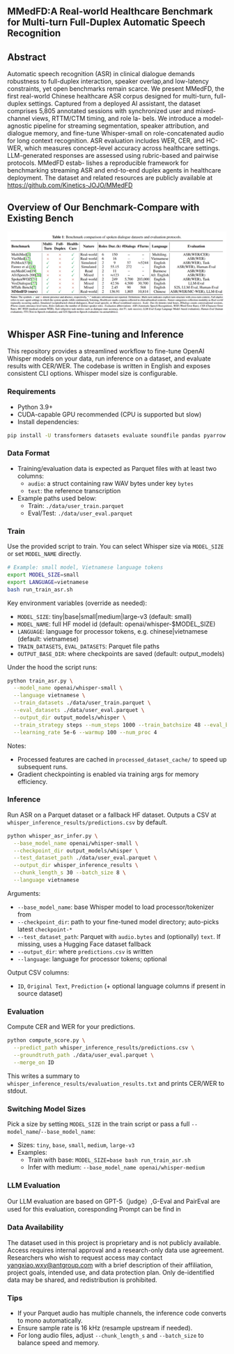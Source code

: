 ## MMedFD:A Real-world Healthcare Benchmark for Multi-turn Full-Duplex Automatic Speech Recognition

## Abstract
Automatic speech recognition (ASR) in clinical dialogue demands robustness to full-duplex interaction, speaker overlap,and low-latency constraints, yet open benchmarks remain scarce. We present MMedFD, the first real-world Chinese healthcare ASR corpus designed for multi-turn, full-duplex settings. Captured from a deployed AI assistant, the dataset comprises 5,805 annotated sessions with synchronized user and mixed-channel views, RTTM/CTM timing, and role la-
bels. We introduce a model-agnostic pipeline for streaming segmentation, speaker attribution, and dialogue memory, and
fine-tune Whisper-small on role-concatenated audio for long context recognition. ASR evaluation includes WER, CER,
and HC-WER, which measures concept-level accuracy across
healthcare settings. LLM-generated responses are assessed
using rubric-based and pairwise protocols. MMedFD estab-
lishes a reproducible framework for benchmarking streaming
ASR and end-to-end duplex agents in healthcare deployment.
The dataset and related resources are publicly available at https://github.com/Kinetics-JOJO/MMedFD

## Overview of Our Benchmark-Compare with Existing Bench
![image](https://github.com/Kinetics-JOJO/MMedFD/blob/main/Image/Compare.png)

## Whisper ASR Fine-tuning and Inference

This repository provides a streamlined workflow to fine-tune OpenAI Whisper models on your data, run inference on a dataset, and evaluate results with CER/WER. The codebase is written in English and exposes consistent CLI options. Whisper model size is configurable.

### Requirements

- Python 3.9+
- CUDA-capable GPU recommended (CPU is supported but slow)
- Install dependencies:

```bash
pip install -U transformers datasets evaluate soundfile pandas pyarrow torch accelerate
```

### Data Format

- Training/evaluation data is expected as Parquet files with at least two columns:
  - `audio`: a struct containing raw WAV bytes under key `bytes`
  - `text`: the reference transcription
- Example paths used below:
  - Train: `./data/user_train.parquet`
  - Eval/Test: `./data/user_eval.parquet`

### Train

Use the provided script to train. You can select Whisper size via `MODEL_SIZE` or set `MODEL_NAME` directly.

```bash
# Example: small model, Vietnamese language tokens
export MODEL_SIZE=small
export LANGUAGE=vietnamese
bash run_train_asr.sh
```

Key environment variables (override as needed):
- `MODEL_SIZE`: tiny|base|small|medium|large-v3 (default: small)
- `MODEL_NAME`: full HF model id (default: openai/whisper-$MODEL_SIZE)
- `LANGUAGE`: language for processor tokens, e.g. chinese|vietnamese (default: vietnamese)
- `TRAIN_DATASETS`, `EVAL_DATASETS`: Parquet file paths
- `OUTPUT_BASE_DIR`: where checkpoints are saved (default: output_models)

Under the hood the script runs:

```bash
python train_asr.py \
  --model_name openai/whisper-small \
  --language vietnamese \
  --train_datasets ./data/user_train.parquet \
  --eval_datasets ./data/user_eval.parquet \
  --output_dir output_models/whisper \
  --train_strategy steps --num_steps 1000 --train_batchsize 48 --eval_batchsize 32 \
  --learning_rate 5e-6 --warmup 100 --num_proc 4
```

Notes:
- Processed features are cached in `processed_dataset_cache/` to speed up subsequent runs.
- Gradient checkpointing is enabled via training args for memory efficiency.

### Inference

Run ASR on a Parquet dataset or a fallback HF dataset. Outputs a CSV at `whisper_inference_results/predictions.csv` by default.

```bash
python whisper_asr_infer.py \
  --base_model_name openai/whisper-small \
  --checkpoint_dir output_models/whisper \
  --test_dataset_path ./data/user_eval.parquet \
  --output_dir whisper_inference_results \
  --chunk_length_s 30 --batch_size 8 \
  --language vietnamese
```

Arguments:
- `--base_model_name`: base Whisper model to load processor/tokenizer from
- `--checkpoint_dir`: path to your fine-tuned model directory; auto-picks latest `checkpoint-*`
- `--test_dataset_path`: Parquet with `audio.bytes` and (optionally) `text`. If missing, uses a Hugging Face dataset fallback
- `--output_dir`: where `predictions.csv` is written
- `--language`: language for processor tokens; optional

Output CSV columns:
- `ID`, `Original Text`, `Prediction` (+ optional language columns if present in source dataset)

### Evaluation

Compute CER and WER for your predictions.

```bash
python compute_score.py \
  --predict_path whisper_inference_results/predictions.csv \
  --groundtruth_path ./data/user_eval.parquet \
  --merge_on ID
```

This writes a summary to `whisper_inference_results/evaluation_results.txt` and prints CER/WER to stdout.

### Switching Model Sizes

Pick a size by setting `MODEL_SIZE` in the train script or pass a full `--model_name`/`--base_model_name`:
- Sizes: `tiny`, `base`, `small`, `medium`, `large-v3`
- Examples:
  - Train with base: `MODEL_SIZE=base bash run_train_asr.sh`
  - Infer with medium: `--base_model_name openai/whisper-medium`
### LLM Evaluation
Our LLM evaluation are based on GPT-5（judge）,G-Eval and PairEval are used for this evaluation, coresponding Prompt can be find in 

### Data Availability
The dataset used in this project is proprietary and is not publicly available. Access requires internal approval and a research-only data use agreement. Researchers who wish to request access may contact yangxiao.wxy@antgroup.com
 with a brief description of their affiliation, project goals, intended use, and data protection plan. Only de-identified data may be shared, and redistribution is prohibited.
 
### Tips

- If your Parquet audio has multiple channels, the inference code converts to mono automatically.
- Ensure sample rate is 16 kHz (resample upstream if needed).
- For long audio files, adjust `--chunk_length_s` and `--batch_size` to balance speed and memory.
